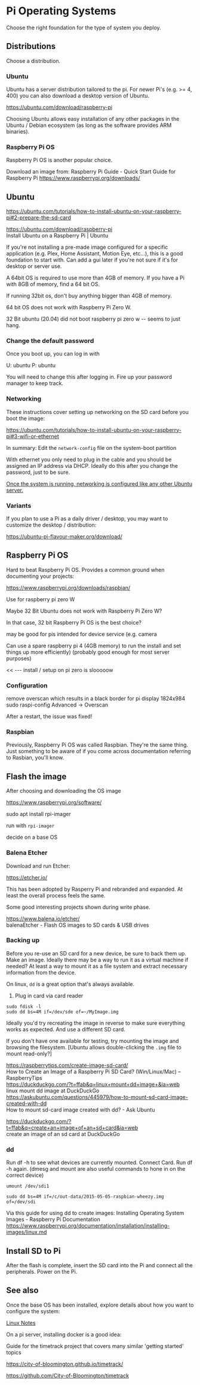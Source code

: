 # Pi Operating Systems

Choose the right foundation for the type of system you deploy. 

## Distributions

Choose a distribution.

### Ubuntu

Ubuntu has a server distribution tailored to the pi. For newer Pi's (e.g. >= 4, 400) you can also download a desktop version of Ubuntu. 

https://ubuntu.com/download/raspberry-pi

Choosing Ubuntu allows easy installation of any other packages in the Ubuntu / Debian ecosystem (as long as the software provides ARM binaries). 

### Raspberry Pi OS

Raspberry Pi OS is another popular choice. 

Download an image from:
Raspberry Pi Guide - Quick Start Guide for Raspberry Pi
https://www.raspberrypi.org/downloads/


## Ubuntu

https://ubuntu.com/tutorials/how-to-install-ubuntu-on-your-raspberry-pi#2-prepare-the-sd-card

https://ubuntu.com/download/raspberry-pi  
Install Ubuntu on a Raspberry Pi | Ubuntu  

If you're not installing a pre-made image configured for a specific application (e.g. Plex, Home Assistant, Motion Eye, etc...), this is a good foundation to start with. Can add a gui later if you're not sure if it's for desktop or server use. 

A 64bit OS is required to use more than 4GB of memory. If you have a Pi with 8GB of memory, find a 64 bit OS. 

If running 32bit os, don't buy anything bigger than 4GB of memory.

64 bit OS does not work with Raspberry Pi Zero W.

32 Bit ubuntu (20.04) did not boot raspberry pi zero w -- seems to just hang. 

### Change the default password

Once you boot up, you can log in with 

U: ubuntu
P: ubuntu

You will need to change this after logging in. Fire up your password manager to keep track. 

### Networking

These instructions cover setting up networking on the SD card before you boot the image:

https://ubuntu.com/tutorials/how-to-install-ubuntu-on-your-raspberry-pi#3-wifi-or-ethernet

In summary: Edit the `network-config` file on the system-boot partition

With ethernet you only need to plug in the cable and you should be assigned an IP address via DHCP. Ideally do this after you change the password, just to be sure. 

[Once the system is running, networking is configured like any other Ubuntu server.](/system/network.md)

### Variants

If you plan to use a Pi as a daily driver / desktop, you may want to customize the desktop / distribution:

https://ubuntu-pi-flavour-maker.org/download/



## Raspberry Pi OS

Hard to beat Raspberry Pi OS. Provides a common ground when documenting your projects: 

https://www.raspberrypi.org/downloads/raspbian/

Use for raspberry pi zero W

Maybe 32 Bit Ubuntu does not work with Raspberry Pi Zero W? 

In that case, 32 bit Raspberry Pi OS is the best choice?

may be good for pis intended for device service (e.g. camera

Can use a spare raspberry pi 4 (4GB memory) to run the install and set things up more efficiently)
(probably good enough for most server purposes)

<< --- install / setup on pi zero is slooooow

### Configuration

remove overscan which results in a black border for pi display
1824x984
sudo raspi-config
Advanced -> Overscan

After a restart, the issue was fixed!

### Raspbian

Previously, Raspberry Pi OS was called Raspbian. They're the same thing. Just something to be aware of if you come across documentation referring to Rasbian, you'll know. 







## Flash the image

After choosing and downloading the OS image

https://www.raspberrypi.org/software/

sudo apt install rpi-imager

run with `rpi-imager`

decide on a base OS

### Balena Etcher

Download and run Etcher:

https://etcher.io/

This has been adopted by Rasperry Pi and rebranded and expanded. At least the overall process feels the same.

Some good interesting projects shown during write phase.

https://www.balena.io/etcher/  
balenaEtcher - Flash OS images to SD cards & USB drives  


### Backing up

Before you re-use an SD card for a new device, be sure to back them up. 
Make an image. Ideally there may be a way to run it as a virtual machine if needed? At least a way to mount it as a file system and extract necessary information from the device. 

On linux, `dd` is a great option that's always available. 

1. Plug in card via card reader

```
sudo fdisk -l
sudo dd bs=4M if=/dev/sde of=~/MyImage.img
```

Ideally you'd try recreating the image in reverse to make sure everything works as expected. And use a different SD card. 

If you don't have one available for testing, try mounting the image and browsing the filesystem. [Ubuntu allows double-clicking the `.img` file to mount read-only?]


https://raspberrytips.com/create-image-sd-card/  
How to Create an Image of a Raspberry Pi SD Card? (Win/Linux/Mac) – RaspberryTips  
https://duckduckgo.com/?t=ffab&q=linux+mount+dd+image+&ia=web  
linux mount dd image at DuckDuckGo  
https://askubuntu.com/questions/445979/how-to-mount-sd-card-image-created-with-dd  
How to mount sd-card image created with dd? - Ask Ubuntu  

https://duckduckgo.com/?t=ffab&q=create+an+image+of+an+sd+card&ia=web  
create an image of an sd card at DuckDuckGo  



### dd

Run df -h to see what devices are currently mounted.
Connect Card.
Run df -h again.
(dmesg and mount are also useful commands to hone in on the correct device)

    umount /dev/sdi1

    sudo dd bs=4M if=/c/out-data/2015-05-05-raspbian-wheezy.img of=/dev/sdi

Via this guide for using dd to create images:
Installing Operating System Images - Raspberry Pi Documentation
https://www.raspberrypi.org/documentation/installation/installing-images/linux.md


## Install SD to Pi

After the flash is complete, insert the SD card into the Pi and connect all the peripherals. Power on the Pi. 



## See also

Once the base OS has been installed, explore details about how you want to configure the system:

[Linux Notes](/system/linux/index.md)

On a pi server, installing docker is a good idea:




Guide for the timetrack project that covers many similar 'getting started' topics

https://city-of-bloomington.github.io/timetrack/

https://github.com/City-of-Bloomington/timetrack

